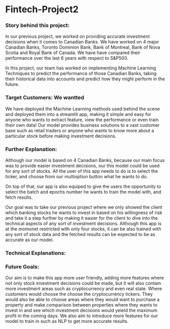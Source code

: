 # Fintech-Project2
### Story behind this project:

In our previous project, we worked on providing accurate investment decisions when it comes to Canadian Banks. We have worked on 4 major Canadian Banks, Toronto Dominion Bank, Bank of Montreal, Bank of Nova Scotia and Royal Bank of Canada. We have have compared their performance over the last 6 years with respect to S&P500. 

In this project, our team has worked on implementing Machine Learning Techniques to predict the performance of those Canadian Banks, taking their historical data into accounts and predict how they might perform in the future.
### Target Customers: We wantted

We have deployed the Machine Learning methods used behind the scene and deployed them into a streamlit app, making it simple and easy for anyone who wants to extract feature, view  the performance or even train their own data!
Our model provides business solutions to a vast customer base such as retail traders or anyone who wants to know more about a particular stock before making investment decisions. 
### Further Explanation:

Although our model is based on 4 Canadian Banks, because our main focus was to provide easier investment decisions, our this model could be used for any sort of stocks. All the user of this app needs to do is to select the ticker, and choose from our multioption button what he wants to do.

On top of that, our app is also equiped to give the users the opportunity to select the batch and epochs number he wants to train the model with, and fetch results.

Our goal was to take our previous project where we only showed the client which banking stocks he wants to invest in based on his willingness of risk and take it a step further by making it easier for the client to dive into the technical aspects of any sort of investment decisions.
Although this app is at the momonet restricted with only four stocks, it can be also trained with any sort of stock data and the fetched results can be expected to be as accurate as our model.
### Technical Explanations:

### Future Goals:

Our aim is to make this app more user friendly, adding more features where not only stock investment decisions could be made, but it will also contain more investment areas such as cryptocurrency and even real state. Where customers would choose the choose the cryptocurrency tickers. They would also be able to choose areas where they would want to purchase a property and make comparison between properties where they wants to invest in and see which investment decisions would yeield the maximum profit in the coming days. We also aim to introduce more features for our model to train in such as NLP to get more accurate results.
